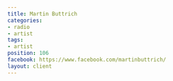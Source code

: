 ```yaml
---
title: Martin Buttrich
categories:
- radio
- artist
tags:
- artist
position: 106
facebook: https://www.facebook.com/martinbuttrich/
layout: client
---
```


